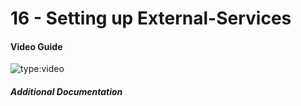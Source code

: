 # 16 - Setting up External-Services


#### Video Guide

![type:video](https://www.youtube.com/embed/DO0CjFdBC9Q)


##### Additional Documentation
